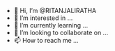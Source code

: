 - 👋 Hi, I’m @RITANJALIRATHA
- 👀 I’m interested in ...
- 🌱 I’m currently learning ...
- 💞️ I’m looking to collaborate on ...
- 📫 How to reach me ...

<!---
RITANJALIRATHA/RITANJALIRATHA is a ✨ special ✨ repository because its `README.md` (this file) appears on your GitHub profile.
You can click the Preview link to take a look at your changes.
--->
